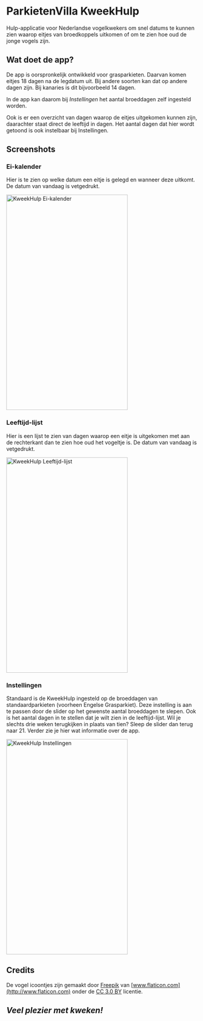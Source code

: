 # ParkietenVilla KweekHulp
Hulp-applicatie voor Nederlandse vogelkwekers om snel datums te kunnen zien
waarop eitjes van broedkoppels uitkomen of om te zien hoe oud de jonge
vogels zijn.


## Wat doet de app?
De app is oorspronkelijk ontwikkeld voor grasparkieten. Daarvan komen eitjes
18 dagen na de legdatum uit. Bij andere soorten kan dat op andere dagen zijn.
Bij kanaries is dit bijvoorbeeld 14 dagen.

In de app kan daarom bij _Instellingen_ het aantal broeddagen zelf ingesteld worden.

Ook is er een overzicht van dagen waarop de eitjes uitgekomen kunnen zijn,
daarachter staat direct de leeftijd in dagen. Het aantal dagen dat hier wordt
getoond is ook instelbaar bij Instellingen.

## Screenshots

### Ei-kalender
Hier is te zien op welke datum een eitje is gelegd en wanneer deze uitkomt.
De datum van vandaag is vetgedrukt.

<a href="https://github.com/jeroenpeters1986/parkietenvilla-kweekhulp-app/raw/master/screenshots/kweekhulp_eikalender.png" target="_blank"><img src="https://github.com/jeroenpeters1986/parkietenvilla-kweekhulp-app/raw/master/screenshots/kweekhulp_eikalender.png" alt="KweekHulp Ei-kalender" height="568" width="320" title="KweekHulp Ei-kalender, Klik voor vergroting"></a>

### Leeftijd-lijst
Hier is een lijst te zien van dagen waarop een eitje is uitgekomen met aan
de rechterkant dan te zien hoe oud het vogeltje is.
De datum van vandaag is vetgedrukt.

<a href="https://github.com/jeroenpeters1986/parkietenvilla-kweekhulp-app/raw/master/screenshots/kweekhulp_leeftijd.png" target="_blank"><img src="https://github.com/jeroenpeters1986/parkietenvilla-kweekhulp-app/raw/master/screenshots/kweekhulp_leeftijd.png" alt="KweekHulp Leeftijd-lijst" height="568" width="320" title="KweekHulp Leeftijd-lijst, Klik voor vergroting"></a>

### Instellingen
Standaard is de KweekHulp ingesteld op de broeddagen van standaardparkieten
(voorheen Engelse Grasparkiet). Deze instelling is aan te passen door de slider
op het gewenste aantal broeddagen te slepen.
Ook is het aantal dagen in te stellen dat je wilt zien in de leeftijd-lijst.
Wil je slechts drie weken terugkijken in plaats van tien? Sleep de slider dan
terug naar 21.
Verder zie je hier wat informatie over de app.

<a href="https://github.com/jeroenpeters1986/parkietenvilla-kweekhulp-app/raw/master/screenshots/kweekhulp_instellingen.png" target="_blank"><img src="https://github.com/jeroenpeters1986/parkietenvilla-kweekhulp-app/raw/master/screenshots/kweekhulp_instellingen.png" alt="KweekHulp Instellingen" height="568" width="320" title="KweekHulp Instellingen, Klik voor vergroting"></a>

## Credits
De vogel icoontjes zijn gemaakt door [Freepik](http://www.freepik.com) van
[www.flaticon.com](http://www.flaticon.com) onder de
[CC 3.0 BY](http://creativecommons.org/licenses/by/3.0/) licentie.

## _Veel plezier met kweken!_
